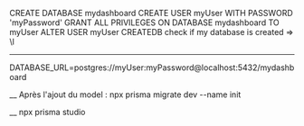 CREATE DATABASE mydashboard
CREATE USER myUser WITH PASSWORD 'myPassword'
GRANT ALL PRIVILEGES ON DATABASE mydashboard TO myUser
ALTER USER myUser CREATEDB
check if my database is created => \l
____

DATABASE_URL=postgres://myUser:myPassword@localhost:5432/mydashboard

__
Après l'ajout du model : 
npx prisma migrate dev --name init

__
npx prisma studio
